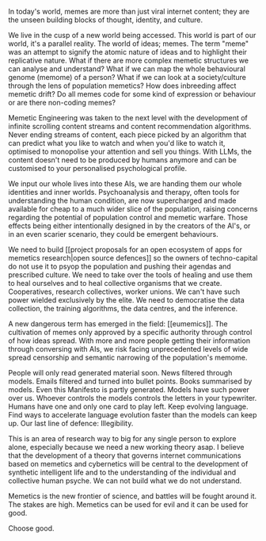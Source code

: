In today's world, memes are more than just viral internet content; they are the unseen building blocks of thought, identity, and culture. 

We live in the cusp of a new world being accessed. This world is part of our world, it's a parallel reality. The world of ideas; memes. The term "meme" was an attempt to signify the atomic nature of ideas and to highlight their replicative nature. What if there are more complex memetic structures we can analyse and understand? What if we can map the whole behavioural genome (memome) of a person? What if we can look at a society/culture through the lens of population memetics? How does inbreeding affect memetic drift? Do all memes code for some kind of expression or behaviour or are there non-coding memes? 

Memetic Engineering was taken to the next level with the development of infinite scrolling content streams and content recommendation algorithms. Never ending streams of content, each piece picked by an algorithm that can predict what you like to watch and when you'd like to watch it, optimised to monopolise your attention and sell you things. With LLMs, the content doesn't need to be produced by humans anymore and can be customised to your personalised psychological profile. 

We input our whole lives into these AIs, we are handing them our whole identities and inner worlds. Psychoanalysis and therapy, often tools for understanding the human condition, are now supercharged and made available for cheap to a much wider slice of the population, raising concerns regarding the potential of population control and memetic warfare. Those effects being either intentionally designed in by the creators of the AI's, or in an even scarier scenario, they could be emergent behaviours.

We need to build [[project proposals for an open ecosystem of apps for memetics research|open source defences]] so the owners of techno-capital do not use it to psyop the population and pushing their agendas and prescribed culture. We need to take over the tools of healing and use them to heal ourselves and to heal collective organisms that we create. Cooperatives, research collectives, worker unions. We can't have such power wielded exclusively by the elite. We need to democratise the data collection, the training algorithms, the data centres, and the inference. 

A new dangerous term has emerged in the field: [[eumemics]]. The cultivation of memes only approved by a specific authority through control of how ideas spread. With more and more people getting their information through conversing with AIs, we risk facing unprecedented levels of wide spread censorship and semantic narrowing of the population's memome.

People will only read generated material soon. News filtered through models. Emails filtered and turned into bullet points. Books summarised by models. Even this Manifesto is partly generated. Models have such power over us. Whoever controls the models controls the letters in your typewriter. Humans have one and only one card to play left. Keep evolving language. Find ways to accelerate language evolution faster than the models can keep up. Our last line of defence: Illegibility.

This is an area of research way to big for any single person to explore alone, especially because we need a new working theory asap. I believe that the development of a theory that governs internet communications based on memetics and cybernetics will be central to the development of synthetic intelligent life and to the understanding of the individual and collective human psyche. We can not build what we do not understand. 

Memetics is the new frontier of science, and battles will be fought around it. The stakes are high. Memetics can be used for evil and it can be used for good.

Choose good.